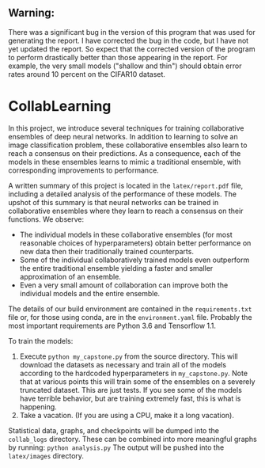 ## Warning:
There was a significant bug in the version of this program that was used for generating the report. I have corrected the bug in the code, but I have not yet updated the report. So expect that the corrected version of the program to perform drastically better than those appearing in the report. For example, the very small models ("shallow and thin") should obtain error rates around 10 percent on the CIFAR10 dataset. 

# CollabLearning
In this project, we introduce several techniques for training collaborative ensembles of deep neural networks. In addition to learning to solve an image classification problem, these collaborative ensembles also learn to reach a consensus on their predictions. As a consequence, each of the models in these ensembles learns to mimic a traditional ensemble, with corresponding improvements to performance.

A written summary of this project is located in the `latex/report.pdf` file, including a detailed analysis of the performance of these models. The upshot of this summary is that neural networks can be trained in collaborative ensembles where they learn to reach a consensus on their functions. We observe:
* The individual models in these collaborative ensembles (for most reasonable choices of hyperparameters) obtain better performance on new data then their traditionally trained counterparts. 
* Some of the individual collaboratively trained models even outperform the entire traditional ensemble yielding a faster and smaller approximation of an ensemble.
* Even a very small amount of collaboration can improve both the individual models and the entire ensemble.

The details of our build environment are contained in the `requirements.txt` file or, for those using conda, are in the `environment.yaml` file. Probably the most important requirements are Python 3.6 and Tensorflow 1.1.

To train the models:
1. Execute 
`python my_capstone.py`
 from the source directory. This will download the datasets as necessary and train all of the models according to the hardcoded hyperparameters in `my_capstone.py`. Note that at various points this will train some of the ensembles on a severely truncated dataset. This are just tests. If you see some of the models have terrible behavior, but are training extremely fast, this is what is happening.
1. Take a vacation. (If you are using a CPU, make it a long vacation).

Statistical data, graphs, and checkpoints will be dumped into the `collab_logs` directory. These can be combined into more meaningful graphs by running:
`python analysis.py`
The output will be pushed into the `latex/images` directory. 